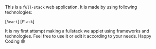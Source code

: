 This is a `full-stack` web application. It is made by using following technologies:

[`React`]
[`Flask`]

It is my first attempt making a fullstack we applet using frameworks and technologies. Feel free to use it or edit it according to your needs. Happy Coding 😄
